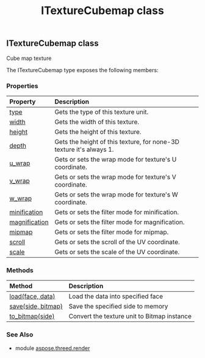 ﻿---
title: ITextureCubemap class
second_title: Aspose.3D for Python via .NET API References
description: 
type: docs
weight: 170
url: /python-net/aspose.threed.render/itexturecubemap/
is_root: false
---

## ITextureCubemap class

Cube map texture



The ITextureCubemap type exposes the following members:

### Properties
| Property | Description |
| :- | :- |
| [type](/3d/python-net/aspose.threed.render/itexturecubemap/type) | Gets the type of this texture unit. |
| [width](/3d/python-net/aspose.threed.render/itexturecubemap/width) | Gets the width of this texture. |
| [height](/3d/python-net/aspose.threed.render/itexturecubemap/height) | Gets the height of this texture. |
| [depth](/3d/python-net/aspose.threed.render/itexturecubemap/depth) | Gets the height of this texture, for none-3D texture it's always 1. |
| [u_wrap](/3d/python-net/aspose.threed.render/itexturecubemap/u_wrap) | Gets or sets the wrap mode for texture's U coordinate. |
| [v_wrap](/3d/python-net/aspose.threed.render/itexturecubemap/v_wrap) | Gets or sets the wrap mode for texture's V coordinate. |
| [w_wrap](/3d/python-net/aspose.threed.render/itexturecubemap/w_wrap) | Gets or sets the wrap mode for texture's W coordinate. |
| [minification](/3d/python-net/aspose.threed.render/itexturecubemap/minification) | Gets or sets the filter mode for minification. |
| [magnification](/3d/python-net/aspose.threed.render/itexturecubemap/magnification) | Gets or sets the filter mode for magnification. |
| [mipmap](/3d/python-net/aspose.threed.render/itexturecubemap/mipmap) | Gets or sets the filter mode for mipmap. |
| [scroll](/3d/python-net/aspose.threed.render/itexturecubemap/scroll) | Gets or sets the scroll of the UV coordinate. |
| [scale](/3d/python-net/aspose.threed.render/itexturecubemap/scale) | Gets or sets the scale of the UV coordinate. |


### Methods
| Method | Description |
| :- | :- |
| [load(face, data)](/3d/python-net/aspose.threed.render/itexturecubemap/load/#CubeFace-TextureData) | Load the data into specified face |
| [save(side, bitmap)](/3d/python-net/aspose.threed.render/itexturecubemap/save/#CubeFace-aspose.pydrawing.Bitmap) | Save the specified side to memory |
| [to_bitmap(side)](/3d/python-net/aspose.threed.render/itexturecubemap/to_bitmap/#CubeFace) | Convert the texture unit to Bitmap instance |


### See Also

* module [aspose.threed.render](../)
